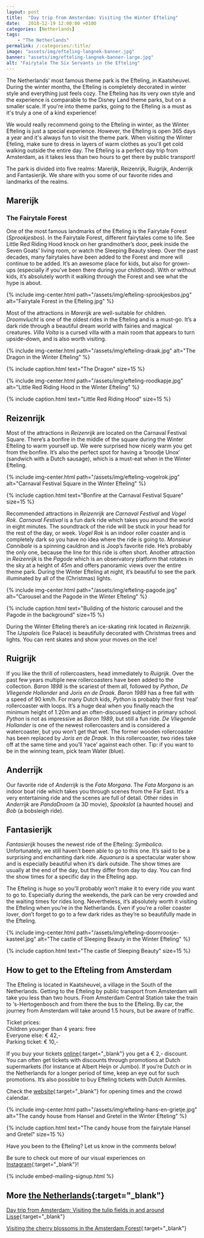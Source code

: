 ```yaml
---
layout: post
title:  "Day trip from Amsterdam: Visiting the Winter Efteling"
date:   2018-12-19 12:00:00 +0100
categories: [Netherlands]
tags:
    - "The Netherlands"
permalink: /:categories/:title/
image: "assets/img/efteling-langnek-banner.jpg"
banner: "assets/img/efteling-langnek-banner-large.jpg"
alt: "Fairytale The Six Servants in the Efteling"
---
```


The Netherlands’ most famous theme park is the Efteling, in Kaatsheuvel. During the winter months, the Efteling is completely decorated in winter style and everything just feels cozy. The Efteling has its very own style and the experience is comparable to the Disney Land theme parks, but on a smaller scale. If you're into theme parks, going to the Efteling is a must as it's truly a one of a kind experience!

We would really recommend going to the Efteling in winter, as the Winter Efteling is just a special experience. However, the Efteling is open 365 days a year and it's always fun to visit the theme park. When visiting the Winter Efeling, make sure to dress in layers of warm clothes as you'll get cold walking outside the entire day. The Efteling is a perfect day trip from Amsterdam, as it takes less than two hours to get there by public transport! 

The park is divided into five realms: Marerijk, Reizenrijk, Ruigrijk, Anderrijk and Fantasierijk. We share with you some of our favorite rides and landmarks of the realms. 

## Marerijk

### The Fairytale Forest

One of the most famous landmarks of the Efteling is the Fairytale Forest (*Sprookjesbos*). In the Fairytale Forest, different fairytales come to life. See Little Red Riding Hood knock on her grandmother’s door, peek inside the Seven Goats’ living room, or watch the Sleeping Beauty sleep. Over the past decades, many fairytales have been added to the Forest and more will continue to be added. It’s an awesome place for kids, but also for grown-ups (especially if you’ve been there during your childhood). With or without kids, it’s absolutely worth it walking through the Forest and see what the hype is about. 

{% include img-center.html path="/assets/img/efteling-sprookjesbos.jpg" alt="Fairytale Forest in the Efteling.jpg" %}

Most of the attractions in *Marerijk* are well-suitable for children. *Droomvlucht* is one of the oldest rides in the Efteling and is a must-go. It’s a dark ride through a beautiful dream world with fairies and magical creatures. *Villa Volta* is a cursed villa with a main room that appears to turn upside-down, and is also worth visiting. 

{% include img-center.html path="/assets/img/efteling-draak.jpg" alt="The Dragon in the Winter Efteling" %}

{% include caption.html text="The Dragon" size=15 %}

{% include img-center.html path="/assets/img/efteling-roodkapje.jpg" alt="Little Red Riding Hood in the Winter Efteling" %}

{% include caption.html text="Little Red Riding Hood" size=15 %}

## Reizenrijk

Most of the attractions in *Reizenrijk* are located on the Carnaval Festival Square. There’s a bonfire in the middle of the square during the Winter Efteling to warm yourself up. We were surprised how nicely warm you get from the bonfire. It’s also the perfect spot for having a ‘broodje Unox’ (sandwich with a Dutch sausage), which is a must-eat when in the Winter Efteling. 

{% include img-center.html path="/assets/img/efteling-vogelrok.jpg" alt="Carnaval Festival Square in the Winter Efteling" %}

{% include caption.html text="Bonfire at the Carnaval Festival Square" size=15 %}

Recommended attractions in *Reizenrijk* are *Carnaval Festival* and *Vogel Rok*. *Carnaval Festival* is a fun dark ride which takes you around the world in eight minutes. The soundtrack of the ride will be stuck in your head for the rest of the day, or week. *Vogel Rok* is an indoor roller coaster and is completely dark so you have no idea where the ride is going to. *Monsieur Cannibale* is a spinning cauldron and is Joop’s favorite ride. He’s probably the only one, because the line for this ride is often short. Another attraction in *Reizenrijk* is the *Pagode* which is an observatory platform that rotates in the sky at a height of 45m and offers panoramic views over the entire theme park. During the Winter Efteling at night, it’s beautiful to see the park illuminated by all of the (Christmas) lights. 

{% include img-center.html path="/assets/img/efteling-pagode.jpg" alt="Carousel and the Pagode in the Winter Efteling" %}

{% include caption.html text="Building of the historic carousel and the Pagode in the background" size=15 %}

During the Winter Efteling there’s an ice-skating rink located in *Reizenrijk*. The *IJspaleis* (Ice Palace) is beautifully decorated with Christmas trees and lights. You can rent skates and show your moves on the ice! 

## Ruigrijk

If you like the thrill of rollercoasters, head immediately to *Ruigrijk*. Over the past few years multiple new rollercoasters have been added to the collection. *Baron 1898* is the scariest of them all, followed by *Python*, *De Vliegende Hollander* and *Joris en de Draak*. *Baron 1989* has a free fall with a speed of 90 km/h. For many Dutch kids, *Python* is probably their first ‘real’ rollercoaster with loops. It’s a huge deal when you finally reach the minimum height of 1.20m and an often-discussed subject in primary school. *Python* is not as impressive as *Baron 1989*, but still a fun ride. *De Vliegende Hollander* is one of the newest rollercoasters and is considered a watercoaster, but you won’t get that wet. The former wooden rollercoaster has been replaced by *Joris en de Draak*. In this rollercoaster, two rides take off at the same time and you’ll ‘race’ against each other. Tip: if you want to be in the winning team, pick team Water (blue). 

## Anderrijk

Our favorite ride of *Anderrijk* is the *Fata Morgana*. The *Fata Morgana* is an indoor boat ride which takes you through scenes from the Far East. It’s a very entertaining ride and the scenes are full of detail. Other rides in *Anderrijk* are *PandaDroom* (a 3D movie), *Spookslot* (a haunted house) and *Bob* (a bobsleigh ride). 

## Fantasierijk

*Fantasierijk* houses the newest ride of the Efteling: *Symbolica*. Unfortunately, we still haven’t been able to go to this one. It’s said to be a surprising and enchanting dark ride. *Aquanura* is a spectacular water show and is especially beautiful when it’s dark outside. The show times are usually at the end of the day, but they differ from day to day. You can find the show times for a specific day in the Efteling app. 

The Efteling is huge so you’ll probably won’t make it to every ride you want to go to. Especially during the weekends, the park can be very crowded and the waiting times for rides long. Nevertheless, it’s absolutely worth it visiting the Efteling when you’re in the Netherlands. Even if you’re a roller coaster lover, don’t forget to go to a few dark rides as they’re so beautifully made in the Efteling. 

{% include img-center.html path="/assets/img/efteling-doornroosje-kasteel.jpg" alt="The castle of Sleeping Beauty in the Winter Efteling" %}

{% include caption.html text="The castle of Sleeping Beauty" size=15 %}

## How to get to the Efteling from Amsterdam

The Efteling is located in Kaatsheuvel, a village in the South of the Netherlands. Getting to the Efteling by public transport from Amsterdam will take you less than two hours. From Amsterdam Central Station take the train to ‘s-Hertogenbosch and from there the bus to the Efteling. By car, the journey from Amsterdam will take around 1.5 hours, but be aware of traffic. 

Ticket prices:  
Children younger than 4 years: free  
Everyone else: € 42,-  
Parking ticket: € 10,-  

If you buy your tickets [online][tickets]{:target="_blank"} you get a € 2,- discount.  
You can often get tickets with discounts through promotions at Dutch supermarkets (for instance at Albert Heijn or Jumbo). If you’re Dutch or in the Netherlands for a longer period of time, keep an eye out for such promotions. It’s also possible to buy Efteling tickets with Dutch Airmiles. 

Check the [website][opening times]{:target="_blank"} for opening times and the crowd calendar. 

{% include img-center.html path="/assets/img/efteling-hans-en-grietje.jpg" alt="The candy house from Hansel and Gretel in the Winter Efteling" %}

{% include caption.html text="The candy house from the fairytale Hansel and Gretel" size=15 %}

Have you been to the Efteling? Let us know in the comments below!

Be sure to check out more of our visual experiences on [Instagram][instagram]{:target="_blank"}!

{% include embed-mailing-signup.html %}

## More [the Netherlands][Netherlands]{:target="_blank"}

[Day trip from Amsterdam: Visiting the tulip fields in and around Lisse][lisse tulip fields]{:target="_blank"}

[Visiting the cherry blossoms in the Amsterdam Forest][amsterdam forest]{:target="_blank"}

[lisse tulip fields]: https://kipamojo.world/netherlands/Day-trip-from-Amsterdam-Visiting-the-tulip-fields-in-and-around-Lisse/
[amsterdam forest]: https://kipamojo.world/netherlands/Visiting-the-cherry-blossoms-in-the-Amsterdam-Forest/

[netherlands]: https://kipamojo.world/tags.html#the-netherlands 
[instagram]: https://instagram.com/kipamojo 
[tickets]: https://www.efteling.com/en/park/tickets
[opening times]: https://www.efteling.com/en/park/opening-hours

